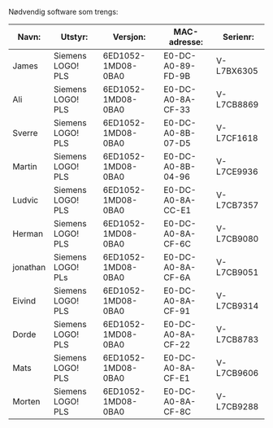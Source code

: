 Nødvendig software som trengs:

| Navn: |  Utstyr:      | Versjon:          | MAC-adresse:  |Serienr: |
|------------------|--------------------|-----------|----------------------------|----------- |
| James | Siemens LOGO! PLS | 6ED1052-1MD08-0BA0 | E0-DC-A0-89-FD-9B | V-L7BX6305 |
| Ali | Siemens LOGO! PLS | 6ED1052-1MD08-0BA0 | E0-DC-A0-8A-CF-33 | V-L7CB8869 | 
| Sverre | Siemens LOGO! PLS | 6ED1052-1MD08-0BA0 | E0-DC-A0-8B-07-D5 | V-L7CF1618 |
| Martin | Siemens LOGO! PLS | 6ED1052-1MD08-0BA0 | E0-DC-A0-8B-04-96 | V-L7CE9936 |
| Ludvic | Siemens LOGO! PLS | 6ED1052-1MD08-0BA0 | E0-DC-A0-8A-CC-E1 | V-L7CB7357 |
| Herman | Siemens LOGO! PLS | 6ED1052-1MD08-0BA0 | E0-DC-A0-8A-CF-6C | V-L7CB9080 |
| jonathan | Siemens LOGO! PLs | 6ED1052-1MD08-0BA0 | E0-DC-A0-8A-CF-6A | V-L7CB9051 |
| Eivind | Siemens LOGO! PLS | 6ED1052-1MD08-0BA0 | E0-DC-A0-8A-CF-91 | V-L7CB9314 |
| Dorde | Siemens LOGO! PLS | 6ED1052-1MD08-0BA0 | E0-DC-A0-8A-CF-22 | V-L7CB8783 |
| Mats  | Siemens LOGO! PLS | 6ED1052-1MD08-0BA0 | E0-DC-A0-8A-CF-E1 | V-L7CB9606 |
| Morten| Siemens LOGO! PLS | 6ED1052-1MD08-0BA0 | E0-DC-A0-8A-CF-8C | V-L7CB9288 |